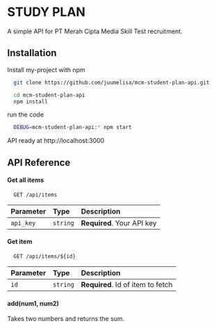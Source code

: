 
# STUDY PLAN

A simple API for PT Merah Cipta Media Skill Test recruitment.




## Installation

Install my-project with npm

```bash
  git clone https://github.com/juumelisa/mcm-student-plan-api.git
```
```bash
  cd mcm-student-plan-api
  npm install
```
run the code
```bash
  DEBUG=mcm-student-plan-api:* npm start
```
API ready at http://localhost:3000



## API Reference

#### Get all items

```http
  GET /api/items
```

| Parameter | Type     | Description                |
| :-------- | :------- | :------------------------- |
| `api_key` | `string` | **Required**. Your API key |

#### Get item

```http
  GET /api/items/${id}
```

| Parameter | Type     | Description                       |
| :-------- | :------- | :-------------------------------- |
| `id`      | `string` | **Required**. Id of item to fetch |

#### add(num1, num2)

Takes two numbers and returns the sum.

